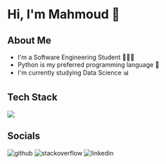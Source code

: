 # Hi, I'm Mahmoud 👋

## About Me
* I'm a Software Engineering Student 👨🏻‍💻
* Python is my preferred programming language 🐍
* I'm currently studying Data Science 📊

## Tech Stack
<img src="https://skillicons.dev/icons?i=python,flask,java,spring,html,css,js,postgres,mongo">

## Socials
<div style="display: inline-block;">
    <a href="https://github.com/mahmouddello" style="display: inline-block; text-decoration: none;">
        <img src="https://skillicons.dev/icons?i=github" alt="github">
    </a>
</div>
<div style="display: inline-block;">
    <a href="https://stackoverflow.com/users/21605285/mahmoud-dello" style="display: inline-block; text-decoration: none;">
        <img src="https://skillicons.dev/icons?i=stackoverflow" alt="stackoverflow">
    </a>
</div>
<div style="display: inline-block;">
    <a href="https://www.linkedin.com/in/mahmoud-dello/" style="display: inline-block; text-decoration: none;">
        <img src="https://skillicons.dev/icons?i=linkedin" alt="linkedin">
    </a>
</div>
